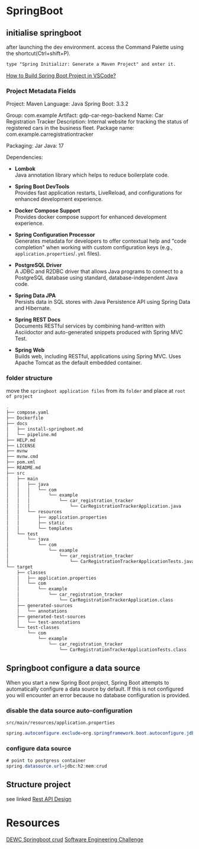 # SpringBoot



## initialise springboot
after launching the dev environment.
access the Command Palette using the shortcut(Ctrl+shift+P).

```txt
type "Spring Initializr: Generate a Maven Project" and enter it.
```

[How to Build Spring Boot Project in VSCode?](https://www.geeksforgeeks.org/how-to-build-spring-boot-project-in-vscode/)


### Project Metadata Fields

Project: Maven
Language: Java
Spring Boot: 3.3.2

Group: com.example
Artifact: gdp-car-rego-backend
Name: Car Registration Tracker
Description: Internal website for tracking the status of registered cars in the business fleet.
Package name: com.example.carregistrationtracker

Packaging: Jar
Java: 17

Dependencies:

-   **Lombok**  
    Java annotation library which helps to reduce boilerplate code.

-   **Spring Boot DevTools**  
    Provides fast application restarts, LiveReload, and configurations for enhanced development experience.

-   **Docker Compose Support**  
    Provides docker compose support for enhanced development experience.

-   **Spring Configuration Processor**  
    Generates metadata for developers to offer contextual help and "code completion" when working with custom configuration keys (e.g., `application.properties`/`.yml` files).

-   **PostgreSQL Driver**  
    A JDBC and R2DBC driver that allows Java programs to connect to a PostgreSQL database using standard, database-independent Java code.

-   **Spring Data JPA**  
    Persists data in SQL stores with Java Persistence API using Spring Data and Hibernate.

-   **Spring REST Docs**  
    Documents RESTful services by combining hand-written with Asciidoctor and auto-generated snippets produced with Spring MVC Test.

-   **Spring Web**  
    Builds web, including RESTful, applications using Spring MVC. Uses Apache Tomcat as the default embedded container.

### folder structure
move the `springboot application files` from its `folder` and place at `root of project`

```sh
.
├── compose.yaml
├── Dockerfile
├── docs
│   ├── install-springboot.md
│   └── pipeline.md
├── HELP.md
├── LICENSE
├── mvnw
├── mvnw.cmd
├── pom.xml
├── README.md
├── src
│   ├── main
│   │   ├── java
│   │   │   └── com
│   │   │       └── example
│   │   │           └── car_registration_tracker
│   │   │               └── CarRegistrationTrackerApplication.java
│   │   └── resources
│   │       ├── application.properties
│   │       ├── static
│   │       └── templates
│   └── test
│       └── java
│           └── com
│               └── example
│                   └── car_registration_tracker
│                       └── CarRegistrationTrackerApplicationTests.java
└── target
    ├── classes
    │   ├── application.properties
    │   └── com
    │       └── example
    │           └── car_registration_tracker
    │               └── CarRegistrationTrackerApplication.class
    ├── generated-sources
    │   └── annotations
    ├── generated-test-sources
    │   └── test-annotations
    └── test-classes
        └── com
            └── example
                └── car_registration_tracker
                    └── CarRegistrationTrackerApplicationTests.class

```


## Springboot configure a data source

When you start a new Spring Boot project, Spring Boot attempts to automatically configure a data source by default. If this is not configured you will encounter an error because no database configuration is provided.

### disable the data source auto-configuration
`src/main/resources/application.properties`

```java
spring.autoconfigure.exclude=org.springframework.boot.autoconfigure.jdbc.DataSourceAutoConfiguration
```

### configure data source
```java
# point to postgress container
spring.datasource.url=jdbc:h2:mem:crud
```

## Structure project
see linked [Rest API Design](./rest-api-structure.md)

# Resources
[DEWC Springboot crud](https://github.com/dewcservices/GDP-02a_Springboot_REST_Backend?tab=readme-ov-file)
[Software Engineering Challenge](https://github.com/r3aper89/restAPIchallge/tree/challange2/SoftwareEngineeringChallenge/src/main/java/com/crud/SoftwareEngineeringChallenge)